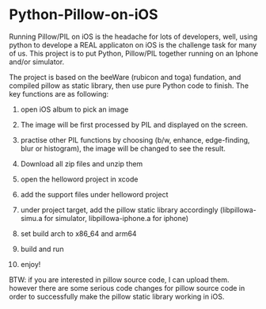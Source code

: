 # Python-Pillow-on-iOS
Running Pillow/PIL on iOS is the headache for lots of developers, well, using python to develope a REAL applicaton on iOS is the challenge
task for many of us. This project is to put Python, Pillow/PIL together running on an Iphone and/or simulator. 

The project is based on the beeWare (rubicon and toga) fundation, and compiled pillow as static library, then use pure Python code to finish. 
The key functions are as following:

1. open iOS album to pick an image
2. The image will be first processed by PIL and displayed on the screen.
3. practise other PIL functions by choosing (b/w, enhance, edge-finding, blur or histogram), the image will be changed to see the result. 

1. Download all zip files and unzip them
2. open the helloword project in xcode
3. add the support files under helloword project
4. under project target, add the pillow static library accordingly (libpillowa-simu.a for simulator, libpillowa-iphone.a for iphone)
5. set build arch to x86_64 and arm64
6. build and run
7. enjoy!


BTW: if you are interested in pillow source code, I can upload them. however there are some serious code changes for pillow source code in order to successfully make the pillow static library working in iOS.   
